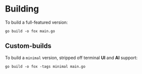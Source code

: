 # Building
To build a full-featured version:
```console
go build -o fox main.go
```

## Custom-builds
To build a `minimal` version, stripped off terminal **UI** and **AI** support:
```console
go build -o fox -tags minimal main.go
```
